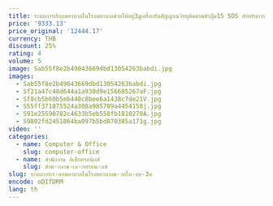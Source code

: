 ```yaml
---
title: ระบบการเรียกพยาบาลในโรงพยาบาลช่วยให้อยู่3ดูเครื่องรับสัญญาณวิทยุติดตามตัวปุ่ม15 SOS สำหรับการโทรหาพยาบาลผู้ดูแลระบบเมื่ออยู่ในกรณีฉุกเฉิน
price: '9333.13'
price_original: '12444.17'
currency: THB
discount: 25%
rating: 4
volume: 5
image: Sab55f8e2b49043669dbd13054263babdi.jpg
images:
  - Sab55f8e2b49043669dbd13054263babdi.jpg
  - Sf21a47c48d644a1a930d9e156685267aF.jpg
  - Sf8cb5b60b5eb448c8bee6a1438c7de21V.jpg
  - S55ff371875524a308a985709a4454158j.jpg
  - S91e25590782c4633b5eb558fb1810270A.jpg
  - S9802fd2451864ba097b5bd070385a171g.jpg
video: ''
categories:
  - name: Computer & Office
    slug: computer-office
  - name: สำนักงาน อิเล็กทรอนิกส์
    slug: สำน-กงาน-เล-กทรอน-กส
slug: ระบบการเร-ยกพยาบาลในโรงพยาบาลช-วยให-อย-3ด
encode: oDIfDRM
lang: th
---
```

  